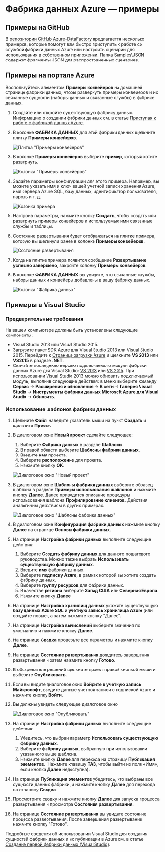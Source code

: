 <properties 	
	pageTitle="Фабрика данных Azure — примеры" 
	description="Подробное описание примеров, поставляемых со службой фабрики данных Azure." 
	services="data-factory" 
	documentationCenter="" 
	authors="spelluru" 
	manager="jhubbard" 
	editor="monicar"/>

<tags 
	ms.service="data-factory" 
	ms.workload="data-services" 
	ms.tgt_pltfrm="na" 
	ms.devlang="na" 
	ms.topic="article" 
	ms.date="03/07/2016" 
	ms.author="spelluru"/>

# Фабрика данных Azure — примеры

## Примеры на GitHub
В [репозитории GitHub Azure-DataFactory](https://github.com/azure/azure-datafactory) предлагается несколько примеров, которые помогут вам быстро приступить к работе со службой фабрики данных Azure или настроить сценарии для использования в собственном приложении. Папка Samples\\JSON содержит фрагменты JSON для распространенных сценариев.

## Примеры на портале Azure
Воспользуйтесь элементом **Примеры конвейеров** на домашней странице фабрики данных, чтобы развернуть примеры конвейеров и их связанные сущности (наборы данных и связанные службы) в фабрике данных.

1. Создайте или откройте существующую фабрику данных. Информацию о создании фабрики данных см. в статье [Приступая к работе с фабрикой данных Azure](data-factory-get-started.md#CreateDataFactory).
2. В колонке **ФАБРИКА ДАННЫХ** для этой фабрики данных щелкните плитку **Примеры конвейеров**.

	![Плитка "Примеры конвейеров"](./media/data-factory-samples/SamplePipelinesTile.png)

2. В колонке **Примеры конвейеров** выберите **пример**, который хотите развернуть.
	
	![Колонка "Примеры конвейеров"](./media/data-factory-samples/SampleTile.png)

3. Задайте параметры конфигурации для этого примера. Например, вы можете указать имя и ключ вашей учетной записи хранения Azure, имя сервера Azure SQL, базу данных, идентификатор пользователя, пароль и т. д.

	![Колонка примера](./media/data-factory-samples/SampleBlade.png)

4. Настроив параметры, нажмите кнопку **Создать**, чтобы создать или развернуть примеры конвейеров и используемые ими связанные службы и таблицы.
5. Состояние развертывания будет отображаться на плитке примера, которую вы щелкнули ранее в колонке **Примеры конвейеров**.

	![Состояние развертывания](./media/data-factory-samples/DeploymentStatus.png)

6. Когда на плитке примера появится сообщение **Развертывание успешно завершено**, закройте колонку **Примеры конвейеров**.
5. В колонке **ФАБРИКА ДАННЫХ** вы увидите, что связанные службы, наборы данных и конвейеры добавлены в вашу фабрику данных.  

	![Колонка "Фабрика данных"](./media/data-factory-samples/DataFactoryBladeAfter.png)
   
## Примеры в Visual Studio

### Предварительные требования

На вашем компьютере должны быть установлены следующие компоненты:

- Visual Studio 2013 или Visual Studio 2015.
- Загрузите пакет SDK Azure для Visual Studio 2013 или Visual Studio 2015. Перейдите к [Странице загрузки Azure](https://azure.microsoft.com/downloads/) и щелкните **VS 2013** или **VS2015** в разделе **.NET**.
- Скачайте последнюю версию подключаемого модуля фабрики данных Azure для Visual Studio: [VS 2013](https://visualstudiogallery.msdn.microsoft.com/754d998c-8f92-4aa7-835b-e89c8c954aa5) или [VS 2015](https://visualstudiogallery.msdn.microsoft.com/371a4cf9-0093-40fa-b7dd-be3c74f49005). При использовании Visual Studio 2013 можно обновить подключаемый модуль, выполнив следующие действия: в меню выберите команду **Сервис** -> **Расширения и обновления** -> **В сети** -> **Галерея Visual Studio** -> **Инструменты фабрики данных Microsoft Azure для Visual Studio** -> **Обновить**.

### Использование шаблонов фабрики данных

1. Щелкните **Файл**, наведите указатель мыши на пункт **Создать** и щелкните **Проект**. 
2. В диалоговом окне **Новый проект** сделайте следующее: 
	1. Выберите **Фабрика данных** в разделе **Шаблоны**. 
	2. В правой области выберите **Шаблоны фабрики данных**. 
	3. Введите **имя** проекта. 
	4. Выберите **расположение** для проекта. 
	5. Нажмите кнопку **ОК**. 

	![Диалоговое окно "Новый проект"](./media/data-factory-samples/vs-new-project-adf-templates.png)
6. В диалоговом окне **Шаблоны фабрики данных** выберите образец шаблона в разделе **Примеры использования шаблонов** и нажмите кнопку **Далее**. Далее приводится описание процедуры использования шаблона **Профилирование клиентов**. Действия аналогичны действиям в других примерах. 

	![Диалоговое окно "Шаблоны фабрики данных"](./media/data-factory-samples/vs-data-factory-templates-dialog.png) 
7. В диалоговом окне **Конфигурация фабрики данных** нажмите кнопку **Далее** на странице **Основы фабрики данных**.
8. На странице **Настройка фабрики данных** выполните следующие действия: 
	1. Выберите **Создать фабрику данных** для данного пошагового руководства. Можно также выбрать **Использовать существующую фабрику данных**.
	2. Введите **имя** фабрики данных.
	3. Выберите **подписку Azure**, в рамках которой вы хотите создать фабрику данных. 
	4. Выберите **группу ресурсов** для фабрики данных.
	5. В качестве **региона** выберите **Запад США** или **Северная Европа**.
	6. Нажмите кнопку **Далее**. 
9. На странице **Настройка хранилищ данных** укажите существующую **базу данных Azure SQL** и **учетную запись хранилища Azure** (или создайте новые), а затем нажмите кнопку "Далее". 
10. На странице **Настройка вычислений** выберите значения по умолчанию и нажмите кнопку **Далее**. 
11. На странице **Сводка** проверьте все параметры и нажмите кнопку **Далее**. 
12. На странице **Состояние развертывания** дождитесь завершения развертывания и затем нажмите кнопку **Готово**.
13. В обозревателе решений щелкните проект правой кнопкой мыши и выберите **Опубликовать**. 
19. Если вы видите диалоговое окно **Войдите в учетную запись Майкрософт**, введите данные учетной записи с подпиской Azure и нажмите кнопку **Войти**.
20. Вы должны увидеть следующее диалоговое окно:

	![Диалоговое окно "Опубликовать"](./media/data-factory-build-your-first-pipeline-using-vs/publish.png)

21. На странице **Настройка фабрики данных** выполните следующие действия:
	1. Убедитесь, что выбран параметр **Использовать существующую фабрику данных**.
	2. Выберите **фабрику данных**, выбранную при использовании указанного выше шаблона. 
	6. Нажмите кнопку **Далее** для перехода на страницу **Публикация элементов**. (Нажмите клавишу **TAB**, чтобы выйти из поля «Имя», если кнопка **Далее** недоступна). 
23. На странице **Публикация элементов** убедитесь, что выбраны все сущности данных фабрики, и нажмите кнопку **Далее** для перехода на страницу **Сводка**.     
24. Просмотрите сводку и нажмите кнопку **Далее** для запуска процесса развертывания и просмотра **Состояния развертывания**.
25. На странице **Состояние развертывания** вы увидите состояние процесса развертывания. После завершения развертывания нажмите кнопку "Готово". 

Подробные сведения об использовании Visual Studio для создания сущностей фабрики данных и их публикации в Azure см. в статье [Создание первой фабрики данных (Visual Studio)](data-factory-build-your-first-pipeline-using-vs.md).

<!---HONumber=AcomDC_0309_2016-->